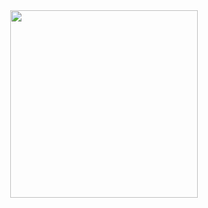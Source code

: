 <div id="header" align="center">
  <img src="https://64.media.tumblr.com/95c965a37d17852255d1381f99559dc8/tumblr_nwh316eI561sa67qgo1_500.gifv" width="300"/>
</div>
<div id="header" align="center">
  <img src="https://komarev.com/ghpvc/?username=Claptrap-the-robrot&style=for-the-badge&color=yellow" alt=""/>
</div>
